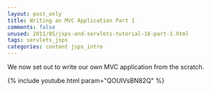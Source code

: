 ```yaml
---           
layout: post_only
title: Writing an MVC Application Part 1
comments: false
unused: 2011/05/jsps-and-servlets-tutorial-16-part-1.html
tags: servlets_jsps
categories: content jsps_intro
---
```


We now set out to write our own MVC application from the scratch.

{% include youtube.html param="QOUIVsBN82Q" %}